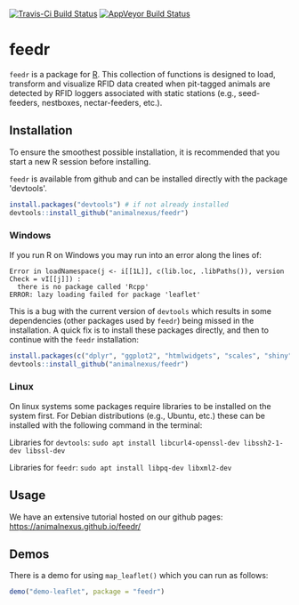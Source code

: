 [![Travis-Ci Build Status](https://travis-ci.org/animalnexus/feedr.svg?branch=master)](https://travis-ci.org/animalnexus/feedr)
[![AppVeyor Build Status](https://ci.appveyor.com/api/projects/status/github/animalnexus/feedr?branch=master&svg=true)](https://ci.appveyor.com/project/animalnexus/feedr)
# feedr

`feedr` is a package for [R](https://www.r-project.org/). This collection of functions is designed to load, transform and visualize RFID data created when pit-tagged animals are detected by RFID loggers associated with static stations (e.g., seed-feeders, nestboxes, nectar-feeders, etc.).

## Installation

To ensure the smoothest possible installation, it is recommended that you start a new R session before installing. 

`feedr` is available from github and can be installed directly with the package 'devtools'. 

```r
install.packages("devtools") # if not already installed
devtools::install_github("animalnexus/feedr")
```

### Windows
If you run R on Windows you may run into an error along the lines of:

```
Error in loadNamespace(j <- i[[1L]], c(lib.loc, .libPaths()), version Check = vI[[j]]) :
  there is no package called 'Rcpp'
ERROR: lazy loading failed for package 'leaflet'
```

This is a bug with the current version of `devtools` which results in some dependencies (other packages used by `feedr`) being missed in the installation. A quick fix is to install these packages directly, and then to continue with the `feedr` installation:

```r
install.packages(c("dplyr", "ggplot2", "htmlwidgets", "scales", "shiny", "stringr"))
devtools::install_github("animalnexus/feedr")
```

### Linux
On linux systems some packages require libraries to be installed on the system first. For Debian distributions (e.g., Ubuntu, etc.) these can be installed with the following command in the terminal:

Libraries for `devtools`: `sudo apt install libcurl4-openssl-dev libssh2-1-dev libssl-dev`

Libraries for `feedr`: `sudo apt install libpq-dev libxml2-dev`

## Usage
We have an extensive tutorial hosted on our github pages: <https://animalnexus.github.io/feedr/>

## Demos
There is a demo for using `map_leaflet()` which you can run as follows:

```r
demo("demo-leaflet", package = "feedr")
```
